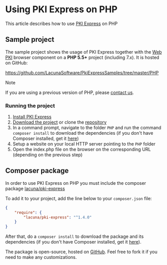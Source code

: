 ﻿# Using PKI Express on PHP

This article describes how to use [PKI Express](../index.md) on PHP

## Sample project

The sample project shows the usage of PKI Express together with the [Web PKI](../../web-pki/index.md) browser component
on a **PHP 5.5+** project (including 7.x). It is hosted on GitHub:

https://github.com/LacunaSoftware/PkiExpressSamples/tree/master/PHP

> [!NOTE]
> If you are using a previous version of PHP, please [contact us](https://www.lacunasoftware.com/en/home/purchase).

### Running the project

1. [Install PKI Express](../setup/index.md)
1. [Download the project](https://github.com/LacunaSoftware/PkiExpressSamples/archive/master.zip) or clone the [repository](https://github.com/LacunaSoftware/PkiExpressSamples.git)
1. In a command prompt, navigate to the folder `PHP` and run the command `composer install` to download the dependencies
   (if you don't have Composer installed, get it [here](https://getcomposer.org/))
1. Setup a website on your local HTTP server pointing to the `PHP` folder
1. Open the index.php file on the browser on the corresponding URL (depending on the previous step)

## Composer package

In order to use PKI Express on PHP you must include the composer package [lacuna/pki-express](https://packagist.org/packages/lacuna/pki-express)

To add it to your project, add the line below to your `composer.json` file:

```json
{
	"require": {
		"lacuna/pki-express": "^1.4.0"
	}
}
```

After that, do a `composer install`  to download the package and its dependencies (if you don't have Composer installed, get it [here](https://getcomposer.org/)).

The package is open-source, hosted on [GitHub](https://github.com/LacunaSoftware/PkiExpressPhp). Feel free to fork it if you need to make any customizations.
